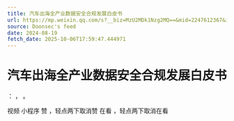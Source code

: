 ```yaml
---
title: 汽车出海全产业数据安全合规发展白皮书
url: https://mp.weixin.qq.com/s?__biz=MzU2MDk1Nzg2MQ==&mid=2247612367&idx=1&sn=27525ca654cccff5bcf7e53fcc012f64
source: Doonsec's feed
date: 2024-08-19
fetch_date: 2025-10-06T17:59:47.444971
---
```


# 汽车出海全产业数据安全合规发展白皮书

：
，
。

视频
小程序
赞
，轻点两下取消赞
在看
，轻点两下取消在看